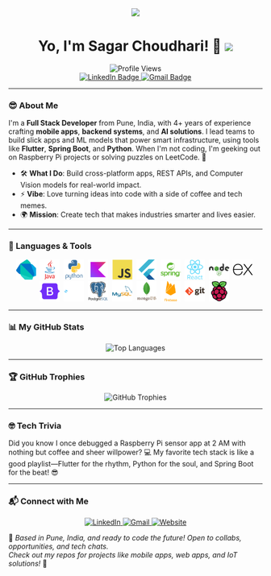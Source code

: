 <!---
Sagar-Choudhari/Sagar-Choudhari is a ✨ special ✨ repository because its `README.md` (this file) appears on your GitHub profile.
You can click the Preview link to take a look at your changes.
--->

<div id="header" align="center">
  <img src="https://media.giphy.com/media/hKdDwtTZ6gD0AS7etL/giphy.gif?cid=ecf05e4774aew129szx7hbt9u9no7efqhq05rtoc51zmcjs5&ep=v1_gifs_search&rid=giphy.gif&ct=g" width="150"/>
  <h1>
    Yo, I'm Sagar Choudhari! 👋
    <img src="https://media.giphy.com/media/hvRJCLFzcasrR4ia7z/giphy.gif" width="30px"/>
  </h1>
  <div>
    <img src="https://komarev.com/ghpvc/?username=sagar-choudhari&style=flat-square&color=blue" alt="Profile Views"/>
  </div>
  <div id="badges">
    <a href="https://www.linkedin.com/in/sagar-choudhari-1b182115a">
      <img src="https://img.shields.io/badge/LinkedIn-blue?style=for-the-badge&logo=linkedin&logoColor=white" alt="LinkedIn Badge"/>
    </a>
    <a href="mailto:sagarc.dev@outlook.com">
      <img src="https://img.shields.io/badge/Gmail-red?style=for-the-badge&logo=gmail&logoColor=white" alt="Gmail Badge"/>
    </a>
<!--     
    <a href="https://twitter.com/your-handle">
      <img src="https://img.shields.io/badge/Twitter-blue?style=for-the-badge&logo=twitter&logoColor=white" alt="Twitter Badge"/>
    </a> 
-->
  </div>
</div>

---

### 😎 About Me
I'm a **Full Stack Developer** from Pune, India, with 4+ years of experience crafting **mobile apps**, **backend systems**, and **AI solutions**. I lead teams to build slick apps and ML models that power smart infrastructure, using tools like **Flutter**, **Spring Boot**, and **Python**. When I'm not coding, I'm geeking out on Raspberry Pi projects or solving puzzles on LeetCode. 🚀

- 🛠️ **What I Do**: Build cross-platform apps, REST APIs, and Computer Vision models for real-world impact.
- ⚡ **Vibe**: Love turning ideas into code with a side of coffee and tech memes.
- 🌍 **Mission**: Create tech that makes industries smarter and lives easier.

---

### 🧰 Languages & Tools

<div align="center">
  <img src="https://github.com/devicons/devicon/blob/master/icons/dart/dart-original.svg" title="Dart" alt="Dart" width="40" height="40"/>&nbsp;
  <img src="https://github.com/devicons/devicon/blob/master/icons/java/java-original-wordmark.svg" title="Java" alt="Java" width="40" height="40"/>&nbsp;
  <img src="https://github.com/devicons/devicon/blob/master/icons/python/python-original-wordmark.svg" title="Python" alt="Python" width="40" height="40"/>&nbsp;
  <img src="https://github.com/devicons/devicon/blob/master/icons/kotlin/kotlin-original.svg" title="Kotlin" alt="Kotlin" width="40" height="40"/>&nbsp;
  <img src="https://github.com/devicons/devicon/blob/master/icons/javascript/javascript-original.svg" title="JavaScript" alt="JavaScript" width="40" height="40"/>&nbsp;
  <img src="https://github.com/devicons/devicon/blob/master/icons/flutter/flutter-original.svg" title="Flutter" alt="Flutter" width="40" height="40"/>&nbsp;
  <img src="https://github.com/devicons/devicon/blob/master/icons/spring/spring-original-wordmark.svg" title="Spring Boot" alt="Spring Boot" width="40" height="40"/>&nbsp;
  <img src="https://github.com/devicons/devicon/blob/master/icons/react/react-original-wordmark.svg" title="React" alt="React" width="40" height="40"/>&nbsp;
  <img src="https://github.com/devicons/devicon/blob/master/icons/nodejs/nodejs-original-wordmark.svg" title="Node.js" alt="Node.js" width="40" height="40"/>&nbsp;
  <img src="https://github.com/devicons/devicon/blob/master/icons/express/express-original.svg" title="Express.js" alt="Express.js" width="40" height="40"/>&nbsp;
  <img src="https://github.com/devicons/devicon/blob/master/icons/bootstrap/bootstrap-plain.svg" title="Bootstrap" alt="Bootstrap" width="40" height="40"/>&nbsp;
  <img src="https://github.com/devicons/devicon/blob/master/icons/tailwindcss/tailwindcss-original-wordmark.svg" title="Tailwind CSS" alt="Tailwind CSS" width="40" height="40"/>&nbsp;
  <img src="https://github.com/devicons/devicon/blob/master/icons/postgresql/postgresql-original-wordmark.svg" title="PostgreSQL" alt="PostgreSQL" width="40" height="40"/>&nbsp;
  <img src="https://github.com/devicons/devicon/blob/master/icons/mysql/mysql-original-wordmark.svg" title="MySQL" alt="MySQL" width="40" height="40"/>&nbsp;
  <img src="https://github.com/devicons/devicon/blob/master/icons/mongodb/mongodb-original-wordmark.svg" title="MongoDB" alt="MongoDB" width="40" height="40"/>&nbsp;
  <img src="https://github.com/devicons/devicon/blob/master/icons/firebase/firebase-plain-wordmark.svg" title="Firebase" alt="Firebase" width="40" height="40"/>&nbsp;
  <img src="https://github.com/devicons/devicon/blob/master/icons/git/git-original-wordmark.svg" title="Git" alt="Git" width="40" height="40"/>&nbsp;
  <img src="https://github.com/devicons/devicon/blob/master/icons/raspberrypi/raspberrypi-original.svg" title="Raspberry Pi" alt="Raspberry Pi" width="40" height="40"/>&nbsp;
</div>

---

### 📊 My GitHub Stats

<div align="center">
<!--   <img src="https://github-readme-stats.vercel.app/api?username=sagar-choudhari&show_icons=true&theme=radical" alt="GitHub Stats"/> -->
  <img src="https://github-readme-stats.vercel.app/api/top-langs/?username=sagar-choudhari&layout=compact&theme=radical" alt="Top Languages"/>
</div>

---

### 🏆 GitHub Trophies

<div align="center">
  <img src="https://github-profile-trophy.vercel.app/?username=sagar-choudhari&theme=onedark" alt="GitHub Trophies"/>
</div>

---

### 🤓 Tech Trivia
Did you know I once debugged a Raspberry Pi sensor app at 2 AM with nothing but coffee and sheer willpower? 💻 My favorite tech stack is like a good playlist—Flutter for the rhythm, Python for the soul, and Spring Boot for the beat! 😎

---

### 📬 Connect with Me

<div align="center">
  <a href="https://www.linkedin.com/in/sagar-choudhari-1b182115a">
    <img src="https://img.shields.io/badge/LinkedIn-blue?style=for-the-badge&logo=linkedin&logoColor=white" alt="LinkedIn"/>
  </a>
  <a href="mailto:sagarc.dev@outlook.com">
    <img src="https://img.shields.io/badge/Gmail-red?style=for-the-badge&logo=gmail&logoColor=white" alt="Gmail"/>
  </a>
  <a href="http://sagarc.in">
    <img src="https://img.shields.io/badge/Portfolio-green?style=for-the-badge&logo=web&logoColor=white" alt="Website"/>
  </a>
</div>

🌟 *Based in Pune, India, and ready to code the future! Open to collabs, opportunities, and tech chats.*  
*Check out my repos for projects like mobile apps, web apps, and IoT solutions!* 🚀
